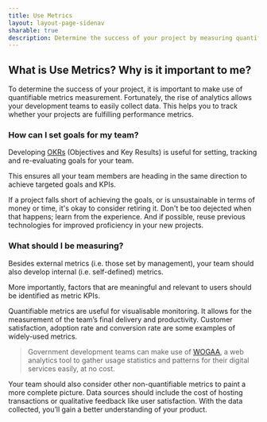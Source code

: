 ```yaml
---
title: Use Metrics
layout: layout-page-sidenav
sharable: true
description: Determine the success of your project by measuring quantifiable use metrics.
---
```


## What is Use Metrics? Why is it important to me?

To determine the success of your project, it is important to make use of quantifiable metrics measurement. Fortunately, the rise of analytics allows your development teams to easily collect data. This helps you to track whether your projects are fulfilling performance metrics.

### How can I set goals for my team?

Developing [OKRs](https://felipecastro.com/en/okr/what-is-okr/) (Objectives and Key Results) is useful for setting, tracking and re-evaluating goals for your team.

This ensures all your team members are heading in the same direction to achieve targeted goals and KPIs.

If a project falls short of achieving the goals, or is unsustainable in terms of money or time, it's okay to consider retiring it. Don't be too dejected when that happens; learn from the experience. And if possible, reuse previous technologies for improved proficiency in your new projects.

### What should I be measuring?

Besides external metrics (i.e. those set by management), your team should also develop internal (i.e. self-defined) metrics.

More importantly, factors that are meaningful and relevant to users should be identified as metric KPIs.

Quantifiable metrics are useful for visualisable monitoring. It allows for the measurement of the team’s final delivery and productivity. Customer satisfaction, adoption rate and conversion rate are some examples of widely-used metrics.

> Government development teams can make use of [WOGAA](https://www.developer.gov.sg/technologies/analytics/wogaa), a web analytics tool to gather usage statistics and patterns for their digital services easily, at no cost.

Your team should also consider other non-quantifiable metrics to paint a more complete picture. Data sources should include the cost of hosting transactions or qualitative feedback like user satisfaction. With the data collected, you’ll gain a better understanding of your product.
